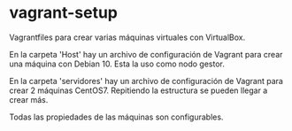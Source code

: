 # vagrant-setup
Vagrantfiles para crear varias máquinas virtuales con VirtualBox.

En la carpeta 'Host' hay un archivo de configuración de Vagrant para crear una máquina con Debian 10. Esta la uso como nodo gestor.

En la carpeta 'servidores' hay un archivo de configuración de Vagrant para crear 2 máquinas CentOS7. Repitiendo la estructura se pueden llegar a crear más.

Todas las propiedades de las máquinas son configurables.
